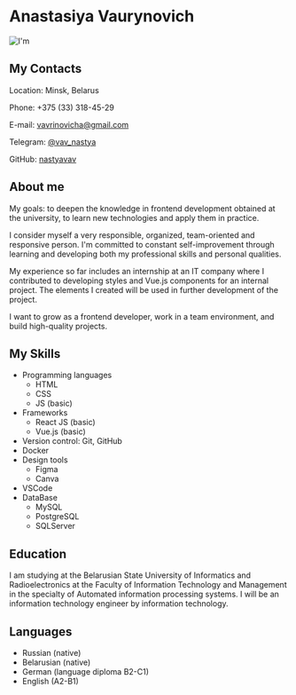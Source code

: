 # Anastasiya Vaurynovich
![I'm](/rsschool-cv/images/cv-foto.png)

## My Contacts
Location: Minsk, Belarus

Phone: +375 (33) 318-45-29

E-mail: [vavrinovicha@gmail.com](vavrinovicha@gmail.com)

Telegram: [@vav_nastya](https://t.me/vav_nastya "It's my Telegram :)")

GitHub: [nastyavav](https://github.com/nastyavav "It's my GitHub :з")

## About me

My goals: to deepen the knowledge in frontend development obtained at the university, to learn new technologies and apply them in practice.

I consider myself a very responsible, organized, team-oriented and responsive person. I'm committed to constant self-improvement through learning and developing both my professional skills and personal qualities.

My experience so far includes an internship at an IT company where I contributed to developing styles and Vue.js components for an internal project. The elements I created will be used in further development of the project.

I want to grow as a frontend developer, work in a team environment, and build high-quality projects.

## My Skills

- Programming languages
    - HTML
    - CSS
    - JS (basic)
- Frameworks
    - React JS (basic)
    - Vue.js (basic)
- Version control: Git, GitHub
- Docker
- Design tools
    - Figma
    - Canva
- VSCode
- DataBase
    - MySQL
    - PostgreSQL
    - SQLServer

## Education

I am studying at the Belarusian State University of Informatics and Radioelectronics at the Faculty of Information Technology and Management in the specialty of Automated information processing systems. I will be an information technology engineer by information technology.

## Languages

- Russian (native)
- Belarusian (native)
- German (language diploma B2-C1)
- English (A2-B1)